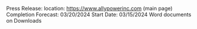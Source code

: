 Press Release:
	location: https://www.allypowerinc.com (main page)
	Completion Forecast:
		03/20/2024
	Start Date:
		03/15/2024
	Word documents on Downloads